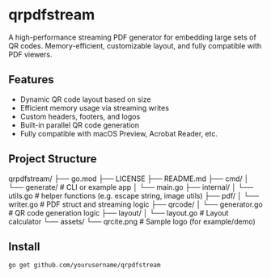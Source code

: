 # qrpdfstream

A high-performance streaming PDF generator for embedding large sets of QR codes. Memory-efficient, customizable layout, and fully compatible with PDF viewers.

## Features

- Dynamic QR code layout based on size
- Efficient memory usage via streaming writes
- Custom headers, footers, and logos
- Built-in parallel QR code generation
- Fully compatible with macOS Preview, Acrobat Reader, etc.

## Project Structure

qrpdfstream/
├── go.mod
├── LICENSE
├── README.md
├── cmd/
│   └── generate/              # CLI or example app
│       └── main.go
├── internal/
│   └── utils.go               # helper functions (e.g. escape string, image utils)
├── pdf/
│   └── writer.go              # PDF struct and streaming logic
├── qrcode/
│   └── generator.go           # QR code generation logic
├── layout/
│   └── layout.go              # Layout calculator
└── assets/
    └── qrcite.png            # Sample logo (for example/demo)

## Install

```bash
go get github.com/yourusername/qrpdfstream
